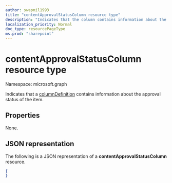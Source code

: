 ```yaml
---
author: swapnil1993
title: "contentApprovalStatusColumn resource type"
description: "Indicates that the column contains information about the approval status of the item."
localization_priority: Normal
doc_type: resourcePageType
ms.prod: "sharepoint"
---
```


# contentApprovalStatusColumn resource type

Namespace: microsoft.graph

Indicates that a [columnDefinition](columnDefinition.md) contains information about the approval status of the item.

## Properties

None.

## JSON representation

The following is a JSON representation of a **contentApprovalStatusColumn** resource.
<!-- { "blockType": "resource", "@odata.type": "microsoft.graph.contentApprovalStatusColumn" } -->

```json
{
}
```

[columnDefinition]: columnDefinition.md
